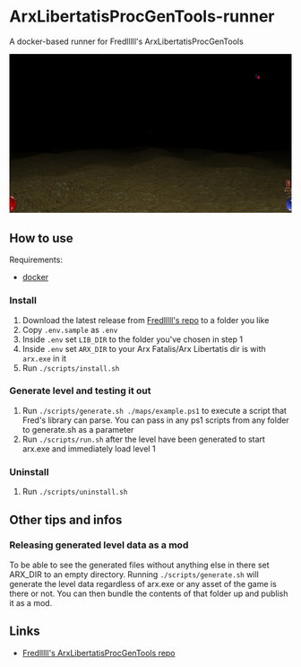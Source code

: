# ArxLibertatisProcGenTools-runner

A docker-based runner for Fredlllll's ArxLibertatisProcGenTools

![Preview of the output of maps/exampe.ps1](preview-of-example.jpg?raw=true "Preview of the output of maps/exampe.ps1")

## How to use

Requirements:

- [docker](https://www.docker.com/get-started/)

### Install

1. Download the latest release from [Fredlllll's repo](https://github.com/fredlllll/ArxLibertatisProcGenTools/releases)
   to a folder you like
1. Copy `.env.sample` as `.env`
1. Inside `.env` set `LIB_DIR` to the folder you've chosen in step 1
1. Inside `.env` set `ARX_DIR` to your Arx Fatalis/Arx Libertatis dir is with `arx.exe` in it
1. Run `./scripts/install.sh`

### Generate level and testing it out

1. Run `./scripts/generate.sh ./maps/example.ps1` to execute a script that Fred's library can parse. You can pass in
   any ps1 scripts from any folder to generate.sh as a parameter
1. Run `./scripts/run.sh` after the level have been generated to start arx.exe and immediately load level 1

### Uninstall

1. Run `./scripts/uninstall.sh`

## Other tips and infos

### Releasing generated level data as a mod

To be able to see the generated files without anything else in there set ARX_DIR to an empty directory. Running
`./scripts/generate.sh` will generate the level data regardless of arx.exe or any asset of the game is there or not.
You can then bundle the contents of that folder up and publish it as a mod.

## Links

- [Fredlllll's ArxLibertatisProcGenTools repo](https://github.com/fredlllll/ArxLibertatisProcGenTools)
